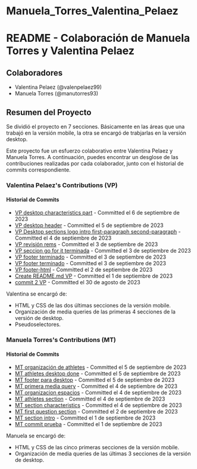 # Manuela_Torres_Valentina_Pelaez

# README - Colaboración de Manuela Torres y Valentina Pelaez

## Colaboradores
- Valentina Pelaez (@valenpelaez99)
- Manuela Torres (@manutorres93)

## Resumen del Proyecto

Se dividió el proyecto en 7 secciones. Básicamente en las áreas que una trabajó en la versión mobile, la otra se encargó de trabjarlas en la versión desktop.

Este proyecto fue un esfuerzo colaborativo entre Valentina Pelaez y Manuela Torres. A continuación, puedes encontrar un desglose de las contribuciones realizadas por cada colaborador, junto con el historial de commits correspondiente.

### Valentina Pelaez's Contributions (VP)

#### Historial de Commits

- [VP desktop characteristics part](https://github.com/valenpelaez99/Manuela_Torre...) - Committed el 6 de septiembre de 2023
- [VP desktop header](https://github.com/valenpelaez99/Manuela_Torre...) - Committed el 5 de septiembre de 2023
- [VP Desktop sections logo intro first-paragraph second-paragraph](https://github.com/valenpelaez99/Manuela_Torre...) - Committed el 4 de septiembre de 2023
- [VP revisión rems](https://github.com/valenpelaez99/Manuela_Torre...) - Committed el 3 de septiembre de 2023
- [VP seccion go for it terminada](https://github.com/valenpelaez99/Manuela_Torre...) - Committed el 3 de septiembre de 2023
- [VP footer terminado](https://github.com/valenpelaez99/Manuela_Torre...) - Committed el 3 de septiembre de 2023
- [VP footer terminado](https://github.com/valenpelaez99/Manuela_Torre...) - Committed el 3 de septiembre de 2023
- [VP footer-html](https://github.com/valenpelaez99/Manuela_Torre...) - Committed el 2 de septiembre de 2023
- [Create README.md VP](https://github.com/valenpelaez99/Manuela_Torre...) - Committed el 1 de septiembre de 2023
- [commit 2 VP](https://github.com/valenpelaez99/Manuela_Torre...) - Committed el 30 de agosto de 2023

Valentina se encargó de:
- HTML y CSS de las dos últimas secciones de la versión mobile.
- Organización de media queries de las primeras 4 secciones de la versión de desktop.
- Pseudoselectores.

### Manuela Torres's Contributions (MT)

#### Historial de Commits

- [MT organización de athletes](https://github.com/valenpelaez99/Manuela_Torre...) - Committed el 5 de septiembre de 2023
- [MT athletes desktop done](https://github.com/valenpelaez99/Manuela_Torre...) - Committed el 5 de septiembre de 2023
- [MT footer para desktop](https://github.com/valenpelaez99/Manuela_Torre...) - Committed el 5 de septiembre de 2023
- [MT primera media query](https://github.com/valenpelaez99/Manuela_Torre...) - Committed el 4 de septiembre de 2023
- [MT organizacion espacios](https://github.com/valenpelaez99/Manuela_Torre...) - Committed el 4 de septiembre de 2023
- [MT athletes section](https://github.com/valenpelaez99/Manuela_Torre...) - Committed el 4 de septiembre de 2023
- [MT section characteristics](https://github.com/valenpelaez99/Manuela_Torre...) - Committed el 4 de septiembre de 2023
- [MT first question section](https://github.com/valenpelaez99/Manuela_Torre...) - Committed el 2 de septiembre de 2023
- [MT section intro](https://github.com/valenpelaez99/Manuela_Torre...) - Committed el 1 de septiembre de 2023
- [MT commit prueba](https://github.com/valenpelaez99/Manuela_Torre...) - Committed el 1 de septiembre de 2023

Manuela se encargó de:
- HTML y CSS de las cinco primeras secciones de la versión mobile.
- Organización de media queries de las últimas 3 secciones de la versión de desktop.
